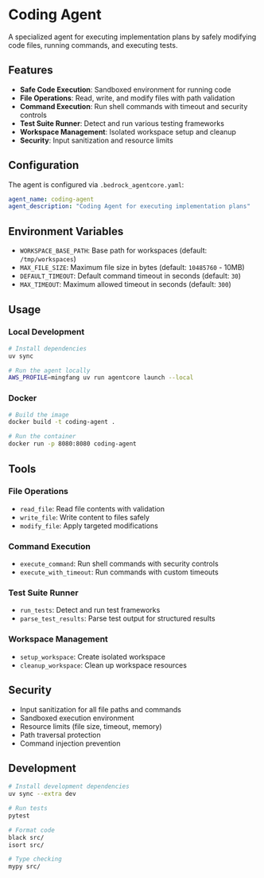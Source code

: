 # Coding Agent

A specialized agent for executing implementation plans by safely modifying code files, running commands, and executing tests.

## Features

- **Safe Code Execution**: Sandboxed environment for running code
- **File Operations**: Read, write, and modify files with path validation
- **Command Execution**: Run shell commands with timeout and security controls
- **Test Suite Runner**: Detect and run various testing frameworks
- **Workspace Management**: Isolated workspace setup and cleanup
- **Security**: Input sanitization and resource limits

## Configuration

The agent is configured via `.bedrock_agentcore.yaml`:

```yaml
agent_name: coding-agent
agent_description: "Coding Agent for executing implementation plans"
```

## Environment Variables

- `WORKSPACE_BASE_PATH`: Base path for workspaces (default: `/tmp/workspaces`)
- `MAX_FILE_SIZE`: Maximum file size in bytes (default: `10485760` - 10MB)
- `DEFAULT_TIMEOUT`: Default command timeout in seconds (default: `30`)
- `MAX_TIMEOUT`: Maximum allowed timeout in seconds (default: `300`)

## Usage

### Local Development

```bash
# Install dependencies
uv sync

# Run the agent locally
AWS_PROFILE=mingfang uv run agentcore launch --local
```

### Docker

```bash
# Build the image
docker build -t coding-agent .

# Run the container
docker run -p 8080:8080 coding-agent
```

## Tools

### File Operations
- `read_file`: Read file contents with validation
- `write_file`: Write content to files safely
- `modify_file`: Apply targeted modifications

### Command Execution
- `execute_command`: Run shell commands with security controls
- `execute_with_timeout`: Run commands with custom timeouts

### Test Suite Runner
- `run_tests`: Detect and run test frameworks
- `parse_test_results`: Parse test output for structured results

### Workspace Management
- `setup_workspace`: Create isolated workspace
- `cleanup_workspace`: Clean up workspace resources

## Security

- Input sanitization for all file paths and commands
- Sandboxed execution environment
- Resource limits (file size, timeout, memory)
- Path traversal protection
- Command injection prevention

## Development

```bash
# Install development dependencies
uv sync --extra dev

# Run tests
pytest

# Format code
black src/
isort src/

# Type checking
mypy src/
```